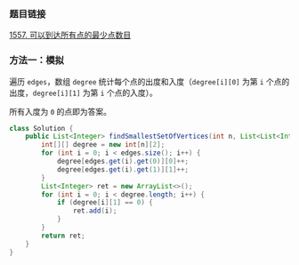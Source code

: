 ### 题目链接
[1557. 可以到达所有点的最少点数目](https://leetcode.cn/problems/minimum-number-of-vertices-to-reach-all-nodes)

### 方法一：模拟
遍历 `edges`，数组 `degree` 统计每个点的出度和入度（`degree[i][0]` 为第 `i` 个点的出度，`degree[i][1]` 为第 `i` 个点的入度）。

所有入度为 `0` 的点即为答案。

```Java
class Solution {
    public List<Integer> findSmallestSetOfVertices(int n, List<List<Integer>> edges) {
        int[][] degree = new int[n][2];
        for (int i = 0; i < edges.size(); i++) {
            degree[edges.get(i).get(0)][0]++;
            degree[edges.get(i).get(1)][1]++;
        }
        List<Integer> ret = new ArrayList<>();
        for (int i = 0; i < degree.length; i++) {
            if (degree[i][1] == 0) {
                ret.add(i);
            }
        }
        return ret;
    }
}
```